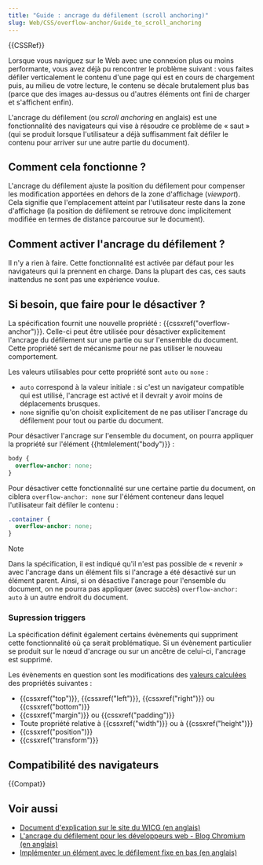 ```yaml
---
title: "Guide : ancrage du défilement (scroll anchoring)"
slug: Web/CSS/overflow-anchor/Guide_to_scroll_anchoring
---
```


{{CSSRef}}

Lorsque vous naviguez sur le Web avec une connexion plus ou moins performante, vous avez déjà pu rencontrer le problème suivant : vous faites défiler verticalement le contenu d'une page qui est en cours de chargement puis, au milieu de votre lecture, le contenu se décale brutalement plus bas (parce que des images au-dessus ou d'autres éléments ont fini de charger et s'affichent enfin).

L'ancrage du défilement (ou _scroll anchoring_ en anglais) est une fonctionnalité des navigateurs qui vise à résoudre ce problème de « saut » (qui se produit lorsque l'utilisateur a déjà suffisamment fait défiler le contenu pour arriver sur une autre partie du document).

## Comment cela fonctionne ?

L'ancrage du défilement ajuste la position du défilement pour compenser les modification apportées en dehors de la zone d'affichage (_viewport_). Cela signifie que l'emplacement atteint par l'utilisateur reste dans la zone d'affichage (la position de défilement se retrouve donc implicitement modifiée en termes de distance parcourue sur le document).

## Comment activer l'ancrage du défilement ?

Il n'y a rien à faire. Cette fonctionnalité est activée par défaut pour les navigateurs qui la prennent en charge. Dans la plupart des cas, ces sauts inattendus ne sont pas une expérience voulue.

## Si besoin, que faire pour le désactiver ?

La spécification fournit une nouvelle propriété : {{cssxref("overflow-anchor")}}. Celle-ci peut être utilisée pour désactiver explicitement l'ancrage du défilement sur une partie ou sur l'ensemble du document. Cette propriété sert de mécanisme pour ne pas utiliser le nouveau comportement.

Les valeurs utilisables pour cette propriété sont `auto` ou `none` :

- `auto` correspond à la valeur initiale : si c'est un navigateur compatible qui est utilisé, l'ancrage est activé et il devrait y avoir moins de déplacements brusques.
- `none` signifie qu'on choisit explicitement de ne pas utiliser l'ancrage du défilement pour tout ou partie du document.

Pour désactiver l'ancrage sur l'ensemble du document, on pourra appliquer la propriété sur l'élément {{htmlelement("body")}} :

```css
body {
  overflow-anchor: none;
}
```

Pour désactiver cette fonctionnalité sur une certaine partie du document, on ciblera `overflow-anchor: none` sur l'élément conteneur dans lequel l'utilisateur fait défiler le contenu :

```css
.container {
  overflow-anchor: none;
}
```

> [!NOTE]
> Dans la spécification, il est indiqué qu'il n'est pas possible de « revenir » avec l'ancrage dans un élément fils si l'ancrage a été désactivé sur un élément parent. Ainsi, si on désactive l'ancrage pour l'ensemble du document, on ne pourra pas appliquer (avec succès) `overflow-anchor: auto` à un autre endroit du document.

### Supression triggers

La spécification définit également certains évènements qui suppriment cette fonctionnalité où ça serait problématique. Si un évènement particulier se produit sur le nœud d'ancrage ou sur un ancêtre de celui-ci, l'ancrage est supprimé.

Les évènements en question sont les modifications des [valeurs calculées](/fr/docs/Web/CSS/Valeur_calculée) des propriétés suivantes :

- {{cssxref("top")}}, {{cssxref("left")}}, {{cssxref("right")}} ou {{cssxref("bottom")}}
- {{cssxref("margin")}} ou {{cssxref("padding")}}
- Toute propriété relative à {{cssxref("width")}} ou à {{cssxref("height")}}
- {{cssxref("position")}}
- {{cssxref("transform")}}

## Compatibilité des navigateurs

{{Compat}}

## Voir aussi

- [Document d'explication sur le site du WICG (en anglais)](https://github.com/WICG/ScrollAnchoring/blob/master/explainer.md)
- [L'ancrage du défilement pour les développeurs web - Blog Chromium (en anglais)](https://blog.chromium.org/2017/04/scroll-anchoring-for-web-developers.html)
- [Implémenter un élément avec le défilement fixe en bas (en anglais)](https://blog.eqrion.net/pin-to-bottom/)
